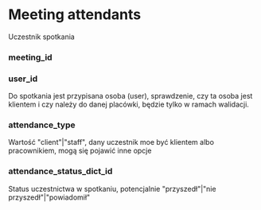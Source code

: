 # Meeting attendants

Uczestnik spotkania

### meeting_id

### user_id

Do spotkania jest przypisana osoba (user), sprawdzenie, czy ta osoba jest klientem
i czy należy do danej placówki, będzie tylko w ramach walidacji.

### attendance_type

Wartość "client"|"staff", dany uczestnik moe być klientem albo pracownikiem,
mogą się pojawić inne opcje

### attendance_status_dict_id

Status uczestnictwa w spotkaniu, potencjalnie "przyszedł"|"nie przyszedł"|"powiadomił"
